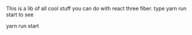 This is a lib of all cool stuff you can do with react three fiber.
type yarn run start to see

yarn run start


